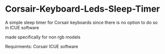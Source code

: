 # Corsair-Keyboard-Leds-Sleep-Timer

A simple sleep timer for Corsair keyboards since there is no option to do so in ICUE software

made specifically for non rgb models

Requirments: Corsair ICUE software
